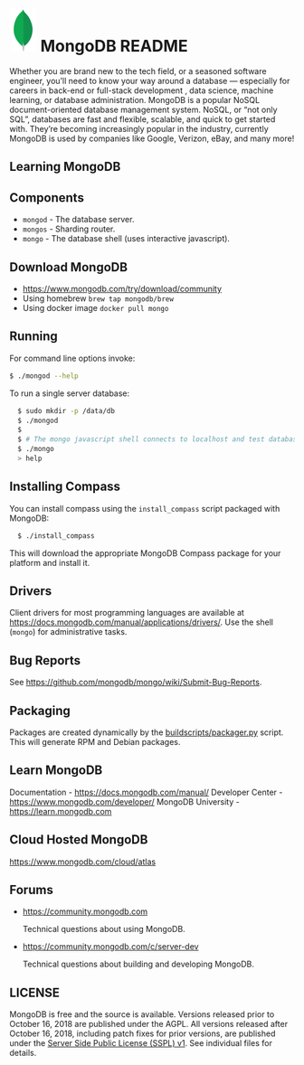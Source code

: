 # ![Logo](leaf.svg) MongoDB README

Whether you are brand new to the tech field, or a seasoned software engineer, you’ll need to know your way around a database — especially for careers in back-end or full-stack development , data science, machine learning, or database administration. MongoDB is a popular NoSQL document-oriented database management system. NoSQL, or “not only SQL”, databases are fast and flexible, scalable, and quick to get started with. They’re becoming increasingly popular in the industry, currently MongoDB is used by companies like Google, Verizon, eBay, and many more!


## Learning MongoDB


## Components

  - `mongod` - The database server.
  - `mongos` - Sharding router.
  - `mongo`  - The database shell (uses interactive javascript).


## Download MongoDB
  - https://www.mongodb.com/try/download/community
  - Using homebrew `brew tap mongodb/brew`
  - Using docker image `docker pull mongo`


## Running

  For command line options invoke:

  ```bash
  $ ./mongod --help
  ```

  To run a single server database:

  ```bash
    $ sudo mkdir -p /data/db
    $ ./mongod
    $
    $ # The mongo javascript shell connects to localhost and test database by default:
    $ ./mongo
    > help
  ```

## Installing Compass

  You can install compass using the `install_compass` script packaged with MongoDB:

  ```bash
    $ ./install_compass
  ```

  This will download the appropriate MongoDB Compass package for your platform
  and install it.

## Drivers

  Client drivers for most programming languages are available at
  https://docs.mongodb.com/manual/applications/drivers/. Use the shell
  (`mongo`) for administrative tasks.

## Bug Reports

  See https://github.com/mongodb/mongo/wiki/Submit-Bug-Reports.

## Packaging

  Packages are created dynamically by the [buildscripts/packager.py](buildscripts/packager.py) script.
  This will generate RPM and Debian packages.

## Learn MongoDB 

  Documentation - https://docs.mongodb.com/manual/
  Developer Center -  https://www.mongodb.com/developer/
  MongoDB University - https://learn.mongodb.com

## Cloud Hosted MongoDB

  https://www.mongodb.com/cloud/atlas

## Forums

  - https://community.mongodb.com

      Technical questions about using MongoDB.

  - https://community.mongodb.com/c/server-dev

      Technical questions about building and developing MongoDB.


## LICENSE

  MongoDB is free and the source is available. Versions released prior to
  October 16, 2018 are published under the AGPL. All versions released after
  October 16, 2018, including patch fixes for prior versions, are published
  under the [Server Side Public License (SSPL) v1](LICENSE-Community.txt).
  See individual files for details.
